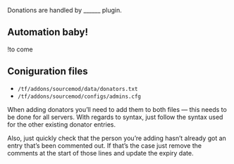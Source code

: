 Donations are handled by ______ plugin.

## Automation baby!

!to come

## Coniguration files

- `/tf/addons/sourcemod/data/donators.txt`
- `/tf/addons/sourcemod/configs/admins.cfg`

When adding donators you’ll need to add them to both files — this needs to be done for all servers. With regards to syntax, just follow the syntax used for the other existing donator entries.

Also, just quickly check that the person you’re adding hasn’t already got an entry that’s been commented out. If that’s the case just remove the comments at the start of those lines and update the expiry date.